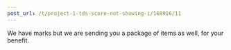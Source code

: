 ```yaml
---
post_url: /t/project-1-tds-score-not-showing-i/168916/11
---
```

We have marks but we are sending you a package of items as well, for your benefit.